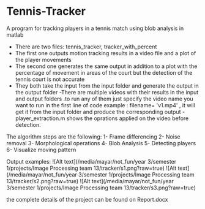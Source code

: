 # Tennis-Tracker
A program for tracking players in a tennis match using blob analysis in matlab 

- There are two files: tennis_tracker, tracker_with_percent
- The first one outputs motion tracking results in a video file and a plot of the player movements
- The second one generates the same output in addition to a plot with the percentage of movement in areas of the court
but the detection of the tennis court is not accurate
- They both take the input from the input folder and generate the output in the output folder
-There are multiple videos with their results in the input and output folders .to run any of them just specify the video name you want to run in the first line of code
example : filename= 'v1.mp4' , it will get it from the input folder and produce the corresponding output
-player_extraction.m shows the oprations applied on the video before detection.


The algorithm steps are the following: 
1- Frame differencing
2- Noise removal
3- Morphological operations
4- Blob Analysis
5- Detecting players
6- Visualize moving pattern


Output examples: 
![Alt text](/media/mayar/not_fun/year 3/semester 1/projects/Image Processing team 13/tracker/s1.png?raw=true)
![Alt text](/media/mayar/not_fun/year 3/semester 1/projects/Image Processing team 13/tracker/s2.png?raw=true)
![Alt text](/media/mayar/not_fun/year 3/semester 1/projects/Image Processing team 13/tracker/s3.png?raw=true)

the complete details of the project can be found on Report.docx